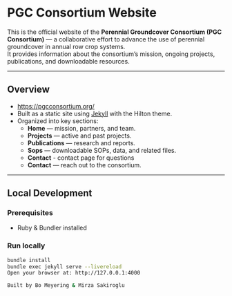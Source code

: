 # PGC Consortium Website
This is the official website of the **Perennial Groundcover Consortium (PGC Consortium)** — a collaborative effort to advance the use of perennial groundcover in annual row crop systems.  
It provides information about the consortium’s mission, ongoing projects, publications, and downloadable resources.

---

## Overview
- https://pgcconsortium.org/
- Built as a static site using [Jekyll](https://jekyllrb.com/) with the Hilton theme.
- Organized into key sections:
  - **Home** — mission, partners, and team.
  - **Projects** — active and past projects.
  - **Publications** — research and reports.
  - **Sops** — downloadable SOPs, data, and related files.
  - **Contact** - contact page for questions
  - **Contact** — reach out to the consortium.

---

## Local Development

### Prerequisites
- Ruby & Bundler installed

### Run locally
```bash
bundle install
bundle exec jekyll serve --livereload
Open your browser at: http://127.0.0.1:4000

Built by Bo Meyering & Mirza Sakiroglu
